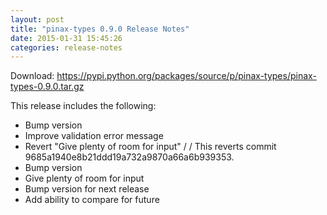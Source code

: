 ```yaml
---
layout: post
title: "pinax-types 0.9.0 Release Notes"
date: 2015-01-31 15:45:26
categories: release-notes
---
```


Download: <https://pypi.python.org/packages/source/p/pinax-types/pinax-types-0.9.0.tar.gz>

This release includes the following:

* Bump version
* Improve validation error message
* Revert "Give plenty of room for input" /  / This reverts commit 9685a1940e8b21ddd19a732a9870a66a6b939353.
* Bump version
* Give plenty of room for input
* Bump version for next release
* Add ability to compare for future
